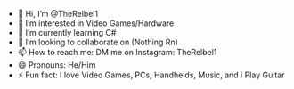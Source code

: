 - 👋 Hi, I’m @TheRelbel1
- 👀 I’m interested in Video Games/Hardware 
- 🌱 I’m currently learning C#
- 💞️ I’m looking to collaborate on (Nothing Rn)
- 📫 How to reach me: DM me on Instagram: TheRelbel1
- 😄 Pronouns: He/Him 
- ⚡ Fun fact: I love Video Games, PCs, Handhelds, Music, and i Play Guitar 

<!---
TheRelbel1/TheRelbel1 is a ✨ special ✨ repository because its `README.md` (this file) appears on your GitHub profile.
You can click the Preview link to take a look at your changes.
--->
